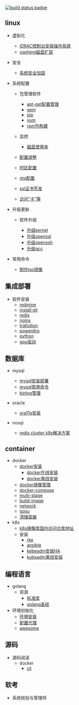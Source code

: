 [![build status badge](https://img.shields.io/travis/docker-library/docker/master.svg?label=docker%20)](/container/docker)

## linux

- 虚拟化
  - [iDRAC控制台安装操作系统](/linux/virtaul/iDRAC.md)
  - [vsphere磁盘扩容](/linux/virtaul/vsphere.md)
  
- 安全
    - [系统安全加固](/linux/security/system.md)
  
- 系统配置

    - 包管理软件
        - [apt-get配置管理](/linux/package/apt.md)
        - [gem](/linux/package/gem.md) 
        - [pip](/linux/package/pip.md)
        - [yum](/linux/package/yum.md)
        - [rpm包构建](/linux/rpm/rpmbuild.md)
    
    - 监控
       - [磁盘使用率](/linux/monitor/disk.md)

    - [配置调整](/linux/settings/README.md)

    - [时区配置](/linux/timezone.md)
    
    - [ntp配置](/linux/ntp.md)
    
    - [ssl证书签发](https://github.com/weiliang-ms/ssl)
    
    - [访问"卡"等](/linux/block.md)

- 升级更新

    - 软件升级
    
        - [升级kernel](/linux/update/kernel.md)
        - [升级openssl](/linux/update/openssl.md)
        - [升级openssh](/linux/update/openssh.md)
        - [升级gcc](/linux/update/gcc.md)
        
- 常用命令
    - [制作iso镜像](/linux/cmd/mkiso.md)
    
## 集成部署

- 软件安装
    - [redmine](/linux/redmine.md)
    - [install git](/shell/git.md)
    - [redis](https://github.com/weiliang-ms/deploy/blob/master/redis/README.md)
    - [nginx](https://github.com/weiliang-ms/deploy/blob/master/nginx/README.md)
    - [trafodion](/deploy/trafodion.md)
    - [powerdns](/deploy/pdns.md)
    - [python](/deploy/python.md)
    - [gpu驱动](/linux/gpu/gpu.md)
    
## 数据库

- mysql
    - [mysql安装部署](/database/mysql/install.md)
    - [mysql常用命令](/database/mysql/cmd.md)
    - [binlog管理](/database/mysql/binlog.md)

- oracle
    - [ora11g安装](https://github.com/weiliang-ms/wl-awesome/blob/master/database/oracle/install.md)
    
- nosql
    - [redis cluster k8s解决方案](/database/redis-cluster-k8s.md)

## container

- docker
    - [docker安装]()
        - [docker在线安装](/container/docker/docker-install-online.md)
        - [docker离线安装](/container/docker/docker-install-offline.md)
    - [docker镜像管理](/container/docker/docker-image.md)
    - [docker-compose](/container/docker/docker-compose.md)
    - [multi-stage](/container/docker/docker-multi-stage.md)
    - [build-image](/container/docker/docker-image.md)
    - [network](/container/docker/docker-network.md)
    - [gosu](https://blog.csdn.net/boling_cavalry/article/details/93380447)
    - [清理容器](/container/docker/clean.md)
- k8s
    - [k8s镜像库国内访问仓库地址](/container/k8s/mirror.md)
    - 安装
        - [rke](/container/k8s/k8s-rke.md)
        - [ansible](https://github.com/easzlab/kubeasz)
        - [kebeadm安装HA](/container/k8s/k8s-kubeadm.md)
        - [kubeadm离线安装](/container/k8s/kubeadm-offline.md)

## 编程语言
- golang
    - 资源
        - [标准库](https://studygolang.com/pkgdoc)
        - [golang圣经](https://books.studygolang.com/gopl-zh)
- 环境初始化
    - [环境安装](/program/golang/install.md)
    - [配置代理](/program/golang/delegate.md)
    - [awesome](https://github.com/avelino/awesome-go)

## 源码

- 源码阅读
    - docker
        - [cli](code/docker/cli.md)

## 软考
- 系统规划与管理师

